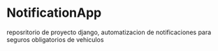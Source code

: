 # NotificationApp
reposritorio de proyecto django, automatizacion de notificaciones para seguros obligatorios de vehiculos 
